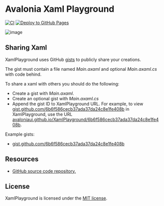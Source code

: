 # Avalonia Xaml Playground

[![CI](https://github.com/AvaloniaUI/XamlPlayground/actions/workflows/build.yml/badge.svg)](https://github.com/AvaloniaUI/XamlPlayground/actions/workflows/build.yml)
[![Deploy to GitHub Pages](https://github.com/AvaloniaUI/XamlPlayground/actions/workflows/pages.yml/badge.svg)](https://github.com/AvaloniaUI/XamlPlayground/actions/workflows/pages.yml)

![image](https://user-images.githubusercontent.com/2297442/195329309-f9a5dad0-db36-447b-9bcd-d6cf4e919cf8.png)

## Sharing Xaml

XamlPlayground uses GitHub [gists](https://gist.github.com/) to publicly share your creations.

The gist must contain a file named *Main.axaml* and optional *Main.axaml.cs* with code behind. 

To share a xaml with others you should do the following:
* Create a gist with *Main.axaml*.
* Create an optional gist with *Main.axaml.cs*
* Append the gist ID to XamlPlayground URL. For example, to view [gist.github.com/6b6f586cecb37ada37da24c8e1fe408b](https://gist.github.com/6b6f586cecb37ada37da24c8e1fe408b) in XamlPlayground, use the URL [avaloniaui.github.io/XamlPlayground/6b6f586cecb37ada37da24c8e1fe408b](https://avaloniaui.github.io/XamlPlayground/6b6f586cecb37ada37da24c8e1fe408b).

Example gists:

* [gist.github.com/6b6f586cecb37ada37da24c8e1fe408b](https://gist.github.com/6b6f586cecb37ada37da24c8e1fe408b)

## Resources

* [GitHub source code repository.](https://github.com/AvaloniaUI/XamlPlayground)

## License

XamlPlayground is licensed under the [MIT license](LICENSE.md).
